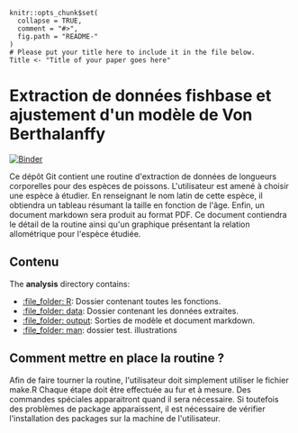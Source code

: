 <!-- README.md is generated from README.Rmd. Please edit that file -->

```{r, echo = FALSE}
knitr::opts_chunk$set(
  collapse = TRUE,
  comment = "#>",
  fig.path = "README-"
)
# Please put your title here to include it in the file below.
Title <- "Title of your paper goes here"
```

# Extraction de données fishbase et ajustement d'un modèle de Von Berthalanffy

[![Binder](https://mybinder.org/badge_logo.svg)](https://mybinder.org/v2/gh/mballutaud/vonbert/master?urlpath=rstudio)

Ce dépôt Git contient une routine d'extraction de données de longueurs corporelles pour des espèces de poissons. L'utilisateur est amené à choisir une espèce à étudier. En renseignant le nom latin de cette espèce, il obtiendra un tableau résumant la taille en fonction de l'âge. 
Enfin, un document markdown sera produit au format PDF. Ce document contiendra le détail de la routine ainsi qu'un graphique présentant la relation allométrique pour l'espèce étudiée. 

## Contenu

The **analysis** directory contains:

  - [:file\_folder: R](/analysis/R): Dossier contenant toutes les fonctions.
  - [:file\_folder: data](/analysis/data): Dossier contenant les données extraites.
  - [:file\_folder: output](/analysis/output): Sorties de modèle et document markdown.
  - [:file\_folder: man](/analysis/man): dossier test. 
    illustrations

## Comment mettre en place la routine ?

Afin de faire tourner la routine, l'utilisateur doit simplement utiliser le fichier make.R Chaque étape doit être effectuée au fur et à mesure. Des commandes spéciales apparaitront quand il sera nécessaire. 
Si toutefois des problèmes de package apparaissent, il est nécessaire de vérifier l'installation des packages sur la machine de l'utilisateur. 
